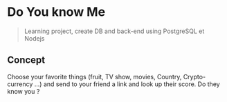 # Do You know Me
> Learning project, create DB and back-end using PostgreSQL et Nodejs

## Concept
Choose your favorite things (fruit, TV show, movies, Country, Crypto-currency ...) and send to your friend a link and look up their score. 
Do they know you ?